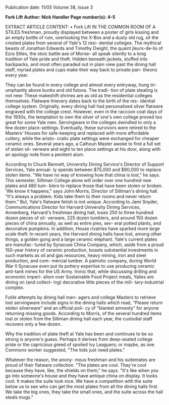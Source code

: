 Publication date: 11/05
Volume 38, Issue 3

**Fork Lift**
**Author: Nick Handler**
**Page number(s): 4-5**

EXTRACT ARTICLE CONTENT:
• 
Fork Lift 
IN THE COMMON ROOM OF A STILES 
freshman, proudly displayed between 
a poster of girls kissing and an empty 
bottle of rum, overlooking the X-Box 
and a dusty old rug, sit the crested 
plates from several of Yale's 12 resi-
dential colleges. The mythical beasts 
of Jonathan Edwards and Timothy 
Dwight, the quaint jleurs-de-lis of Ezra 
Stiles, the stoic battle axe of Morse-
all speak silently to a long tradition of 
Yale pride and theft. Hidden beneath 
jackets, stuffed into backpacks, and 
most often paraded out in plain view 
past the dining hall staff, myriad 
plates and cups make their 
way back to private pan-
theons every year. 

They can be found in 
every college and almost 
every entryway, hung tri-
umphantly above bunks 
and old futons. The tradi-
tion of plate stealing is 
not 
new: 
These 
makeshift shrines are 
as old as the residential 
colleges themselves. 
Flatware thievery dates 
back to the birth of the res-
idential college 
system. 
Originally, every dining hall 
had personalized 
silver 
flatware engraved with the 
college crest. However, 
even in the raccoon coat 
days of the 
1930s, the 
temptation 
to own the 
silver of 
one's 
own 
college 
proved too great for some Yale men. 
Servingware in the colleges dwindled to 
only a 
few dozen place-settings. 
Eventually, these survivors were 
retired to the Masters' Houses for 
safe-keeping and replaced with more 
affordable cutlery, while the aristo-
cratic plate settings were exchanged 
for cheaper ceramic ones. 
Several years ago, a Calhoun Master 
awoke to find a full set of stolen sil-
verware and eight to ten place settings 
at his door, along with an apology 
note from a penitent alum. 

According to Chuck Bennett, 
University Dining Service's Director 
of Support Services, Yale annual-
ly spends between $75,000 and 
$90,000 to replace stolen items. 
"We have no way of knowing 
how that china is lost," he says. 
This semester, Silliman 
College alone will order over one 
hundred new plates and 480 tum-
blers to replace those that have 
been stolen or broken. 'We know 
it happens," says John Morris, 
Director of Silliman's dining hall. 
"It's always a problem. Kids take 
them to their rooms and never 
return them." 
But, Yale's flatware fetish is 
not unique. According to Jami 
Snyder, Communications Director 
for Harvard University Dining 
Services, Annenberg, Harvard's 
freshman dining hall, loses 250 to 
three hundred dozen pieces of sil-
verware, 225 dozen tumblers, 
and around 150 dozen 
pieces of china annually, 
as well as entire pies, sev-
eral potted plants, and 
decorative pumpkins. In 
addition, House rivalries 
have sparked more large scale theft: In 
recent years, the Harvard dining halls 
have lost, among other things, a golden 
gong and a large ceramic elephant. 
Yale's current plates are manufac-
tured by Syracuse China Company, 
which, aside from a proud 150-year 
history of ceramic production, boasts 
substantial investments in such markets 
as oil and gas resources, heavy mining, 
iron and steel production, and com-
mercial lumber. A patriotic company, 
during World War II Syracuse even put 
its pottery expertise to use producing 
ceramic anti-tank mines for the US 
Army. Ironic that, while discussing 
drilling and economic imperi-
alism over Sustainable Food Project 
meals, Yalies are dining on (and collect-
ing) decorative little pieces of the mili-
tary-industrial complex. 

Futile attempts by dining hall man-
agers and college Masters to retrieve 
lost servingware include signs in the 
dining halls which read, "Please return 
stolen silverware" and an official poli-
cy of "blanket amnesty" for anyone 
returning missing goods. According to 
Morris, of the several hundred items 
lost or stolen from the Silliman dining 
hall each year, the custodial staff 
recovers only a few dozen. 

Why the tradition of plate theft 
at Yale has been and continues to be 
so strong is anyone's guess. Perhaps it 
derives from deep-seated college 
pride or the capricious greed of 
spoiled Ivy Leaguers; or maybe, as 
one Commons worker suggested, 
"The kids just need plates." 

Whatever the reason, the anony-
mous freshman and his suitemates are 
proud of their flatware collection. 
"The plates are cool. They're cool 
because they have, like, the shields on 
them," he says. "It's like when you go 
into someone's house and they have 
antique china on display. It looks cool. 
It makes the suite look nice. We have 
a competition with the suite below us 
to see who can get the most plates from all the 
dining halls first. We take the big ones, 
they take the small ones, and the suite 
across the hall steals mugs."